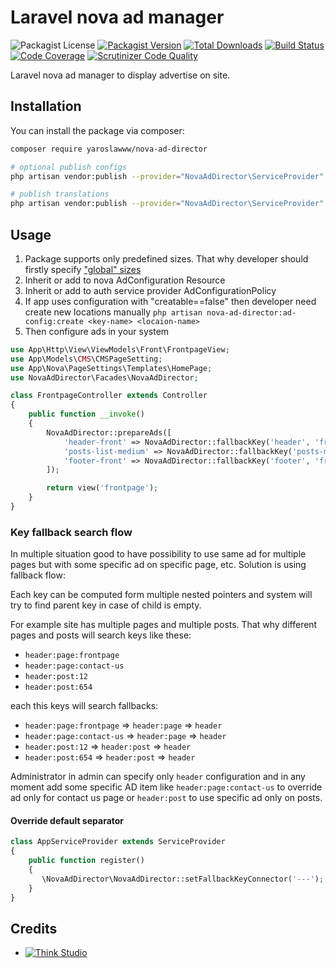 # Laravel nova ad manager

![Packagist License](https://img.shields.io/packagist/l/yaroslawww/nova-ad-director?color=%234dc71f)
[![Packagist Version](https://img.shields.io/packagist/v/yaroslawww/nova-ad-director)](https://packagist.org/packages/yaroslawww/nova-ad-director)
[![Total Downloads](https://img.shields.io/packagist/dt/yaroslawww/nova-ad-director)](https://packagist.org/packages/yaroslawww/nova-ad-director)
[![Build Status](https://scrutinizer-ci.com/g/yaroslawww/nova-ad-director/badges/build.png?b=master)](https://scrutinizer-ci.com/g/yaroslawww/nova-ad-director/build-status/master)
[![Code Coverage](https://scrutinizer-ci.com/g/yaroslawww/nova-ad-director/badges/coverage.png?b=master)](https://scrutinizer-ci.com/g/yaroslawww/nova-ad-director/?branch=master)
[![Scrutinizer Code Quality](https://scrutinizer-ci.com/g/yaroslawww/nova-ad-director/badges/quality-score.png?b=master)](https://scrutinizer-ci.com/g/yaroslawww/nova-ad-director/?branch=master)

Laravel nova ad manager to display advertise on site.

## Installation

You can install the package via composer:

```bash
composer require yaroslawww/nova-ad-director

# optional publish configs
php artisan vendor:publish --provider="NovaAdDirector\ServiceProvider" --tag="config"

# publish translations
php artisan vendor:publish --provider="NovaAdDirector\ServiceProvider" --tag="lang"
```

## Usage

1. Package supports only predefined sizes. That why developer should firstly
   specify ["global" sizes](https://github.com/yaroslawww/laravel-ad-director#usage)
2. Inherit or add to nova AdConfiguration Resource
3. Inherit or add to auth service provider AdConfigurationPolicy
4. If app uses configuration with "creatable==false" then developer need create new locations
   manually `php artisan nova-ad-director:ad-config:create <key-name> <locaion-name>`
5. Then configure ads in your system

```php
use App\Http\View\ViewModels\Front\FrontpageView;
use App\Models\CMS\CMSPageSetting;
use App\Nova\PageSettings\Templates\HomePage;
use NovaAdDirector\Facades\NovaAdDirector;

class FrontpageController extends Controller
{
    public function __invoke()
    {
        NovaAdDirector::prepareAds([
            'header-front' => NovaAdDirector::fallbackKey('header', 'frontpage'),
            'posts-list-medium' => NovaAdDirector::fallbackKey('posts-medium', 'list', 'frontpage'),
            'footer-front' => NovaAdDirector::fallbackKey('footer', 'frontpage'),
        ]);

        return view('frontpage');
    }
}
```

### Key fallback search flow

In multiple situation good to have possibility to use same ad for multiple pages but with some specific ad on specific
page, etc. Solution is using fallback flow:

Each key can be computed form multiple nested pointers and system will try to find parent key in case of child is empty.

For example site has multiple pages and multiple posts. That why different pages and posts will search keys like these:

- `header:page:frontpage`
- `header:page:contact-us`
- `header:post:12`
- `header:post:654`

each this keys will search fallbacks:

- `header:page:frontpage` => `header:page` => `header`
- `header:page:contact-us` => `header:page` => `header`
- `header:post:12` => `header:post` => `header`
- `header:post:654` => `header:post` => `header`

Administrator in admin can specify only `header` configuration and in any moment add some specific AD item like
`header:page:contact-us` to override ad only for contact us page or `header:post` to use specific ad only on posts.

#### Override default separator

```php
class AppServiceProvider extends ServiceProvider
{
    public function register()
    {
       \NovaAdDirector\NovaAdDirector::setFallbackKeyConnector('---');
    }
}
```

## Credits

- [![Think Studio](https://yaroslawww.github.io/images/sponsors/packages/logo-think-studio.png)](https://think.studio/)
